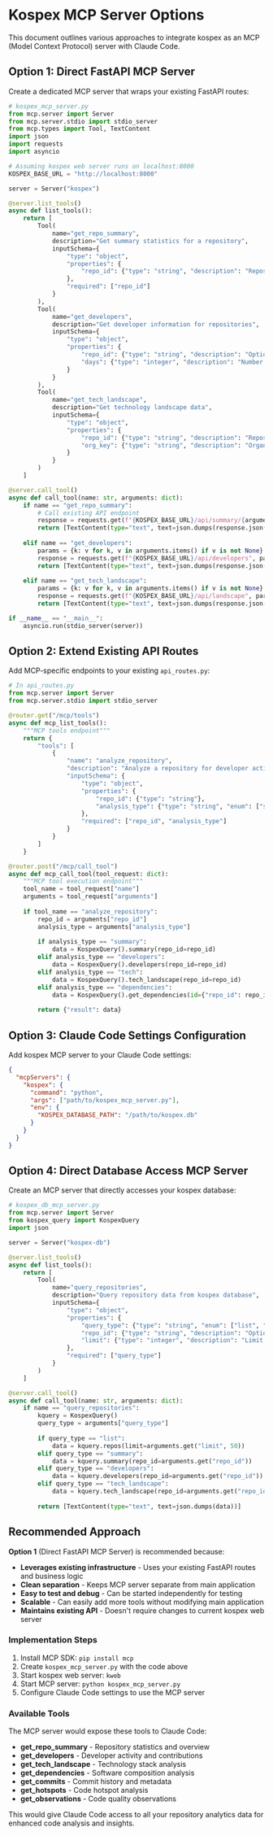 # Kospex MCP Server Options

This document outlines various approaches to integrate kospex as an MCP (Model Context Protocol) server with Claude Code.

## Option 1: Direct FastAPI MCP Server

Create a dedicated MCP server that wraps your existing FastAPI routes:

```python
# kospex_mcp_server.py
from mcp.server import Server
from mcp.server.stdio import stdio_server
from mcp.types import Tool, TextContent
import json
import requests
import asyncio

# Assuming kospex web server runs on localhost:8000
KOSPEX_BASE_URL = "http://localhost:8000"

server = Server("kospex")

@server.list_tools()
async def list_tools():
    return [
        Tool(
            name="get_repo_summary",
            description="Get summary statistics for a repository",
            inputSchema={
                "type": "object",
                "properties": {
                    "repo_id": {"type": "string", "description": "Repository ID"}
                },
                "required": ["repo_id"]
            }
        ),
        Tool(
            name="get_developers",
            description="Get developer information for repositories",
            inputSchema={
                "type": "object",
                "properties": {
                    "repo_id": {"type": "string", "description": "Optional repository ID"},
                    "days": {"type": "integer", "description": "Number of days to look back"}
                }
            }
        ),
        Tool(
            name="get_tech_landscape",
            description="Get technology landscape data",
            inputSchema={
                "type": "object",
                "properties": {
                    "repo_id": {"type": "string", "description": "Repository ID"},
                    "org_key": {"type": "string", "description": "Organization key"}
                }
            }
        )
    ]

@server.call_tool()
async def call_tool(name: str, arguments: dict):
    if name == "get_repo_summary":
        # Call existing API endpoint
        response = requests.get(f"{KOSPEX_BASE_URL}/api/summary/{arguments['repo_id']}")
        return [TextContent(type="text", text=json.dumps(response.json()))]
    
    elif name == "get_developers":
        params = {k: v for k, v in arguments.items() if v is not None}
        response = requests.get(f"{KOSPEX_BASE_URL}/api/developers", params=params)
        return [TextContent(type="text", text=json.dumps(response.json()))]
    
    elif name == "get_tech_landscape":
        params = {k: v for k, v in arguments.items() if v is not None}
        response = requests.get(f"{KOSPEX_BASE_URL}/api/landscape", params=params)
        return [TextContent(type="text", text=json.dumps(response.json()))]

if __name__ == "__main__":
    asyncio.run(stdio_server(server))
```

## Option 2: Extend Existing API Routes

Add MCP-specific endpoints to your existing `api_routes.py`:

```python
# In api_routes.py
from mcp.server import Server
from mcp.server.stdio import stdio_server

@router.get("/mcp/tools")
async def mcp_list_tools():
    """MCP tools endpoint"""
    return {
        "tools": [
            {
                "name": "analyze_repository",
                "description": "Analyze a repository for developer activity and tech stack",
                "inputSchema": {
                    "type": "object",
                    "properties": {
                        "repo_id": {"type": "string"},
                        "analysis_type": {"type": "string", "enum": ["summary", "developers", "tech", "dependencies"]}
                    },
                    "required": ["repo_id", "analysis_type"]
                }
            }
        ]
    }

@router.post("/mcp/call_tool")
async def mcp_call_tool(tool_request: dict):
    """MCP tool execution endpoint"""
    tool_name = tool_request["name"]
    arguments = tool_request["arguments"]
    
    if tool_name == "analyze_repository":
        repo_id = arguments["repo_id"]
        analysis_type = arguments["analysis_type"]
        
        if analysis_type == "summary":
            data = KospexQuery().summary(repo_id=repo_id)
        elif analysis_type == "developers":
            data = KospexQuery().developers(repo_id=repo_id)
        elif analysis_type == "tech":
            data = KospexQuery().tech_landscape(repo_id=repo_id)
        elif analysis_type == "dependencies":
            data = KospexQuery().get_dependencies(id={"repo_id": repo_id})
        
        return {"result": data}
```

## Option 3: Claude Code Settings Configuration

Add kospex MCP server to your Claude Code settings:

```json
{
  "mcpServers": {
    "kospex": {
      "command": "python",
      "args": ["path/to/kospex_mcp_server.py"],
      "env": {
        "KOSPEX_DATABASE_PATH": "/path/to/kospex.db"
      }
    }
  }
}
```

## Option 4: Direct Database Access MCP Server

Create an MCP server that directly accesses your kospex database:

```python
# kospex_db_mcp_server.py
from mcp.server import Server
from kospex_query import KospexQuery
import json

server = Server("kospex-db")

@server.list_tools()
async def list_tools():
    return [
        Tool(
            name="query_repositories",
            description="Query repository data from kospex database",
            inputSchema={
                "type": "object",
                "properties": {
                    "query_type": {"type": "string", "enum": ["list", "summary", "developers", "tech_landscape"]},
                    "repo_id": {"type": "string", "description": "Optional repository ID"},
                    "limit": {"type": "integer", "description": "Limit results"}
                },
                "required": ["query_type"]
            }
        )
    ]

@server.call_tool()
async def call_tool(name: str, arguments: dict):
    if name == "query_repositories":
        kquery = KospexQuery()
        query_type = arguments["query_type"]
        
        if query_type == "list":
            data = kquery.repos(limit=arguments.get("limit", 50))
        elif query_type == "summary":
            data = kquery.summary(repo_id=arguments.get("repo_id"))
        elif query_type == "developers":
            data = kquery.developers(repo_id=arguments.get("repo_id"))
        elif query_type == "tech_landscape":
            data = kquery.tech_landscape(repo_id=arguments.get("repo_id"))
        
        return [TextContent(type="text", text=json.dumps(data))]
```

## Recommended Approach

**Option 1** (Direct FastAPI MCP Server) is recommended because:

- **Leverages existing infrastructure** - Uses your existing FastAPI routes and business logic
- **Clean separation** - Keeps MCP server separate from main application
- **Easy to test and debug** - Can be started independently for testing
- **Scalable** - Can easily add more tools without modifying main application
- **Maintains existing API** - Doesn't require changes to current kospex web server

### Implementation Steps

1. Install MCP SDK: `pip install mcp`
2. Create `kospex_mcp_server.py` with the code above
3. Start kospex web server: `kweb`
4. Start MCP server: `python kospex_mcp_server.py`
5. Configure Claude Code settings to use the MCP server

### Available Tools

The MCP server would expose these tools to Claude Code:

- **get_repo_summary** - Repository statistics and overview
- **get_developers** - Developer activity and contributions
- **get_tech_landscape** - Technology stack analysis
- **get_dependencies** - Software composition analysis
- **get_commits** - Commit history and metadata
- **get_hotspots** - Code hotspot analysis
- **get_observations** - Code quality observations

This would give Claude Code access to all your repository analytics data for enhanced code analysis and insights.